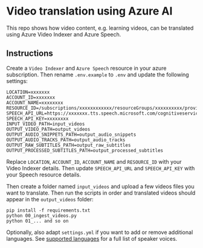 # Video translation using Azure AI

This repo shows how video content, e.g. learning videos, can be translated using Azure Video Indexer and Azure Speech.

## Instructions

Create a `Video Indexer` and `Azure Speech` resource in your azure subscription. Then rename `.env.example` to `.env` and update the following settings:

```
LOCATION=xxxxxxx
ACCOUNT_ID=xxxxxxx
ACCOUNT_NAME=xxxxxxxx
RESOURCE_ID=/subscriptions/xxxxxxxxxxxx/resourceGroups/xxxxxxxxxx/providers/Microsoft.VideoIndexer/accounts/xxxxxxxxx
SPEECH_API_URL=https://xxxxxxx.tts.speech.microsoft.com/cognitiveservices/v1
SPEECH_API_KEY=xxxxxxxx
INPUT_VIDEO_PATH=input_videos
OUTPUT_VIDEO_PATH=output_videos
OUTPUT_AUDIO_SNIPPETS_PATH=output_audio_snippets
OUTPUT_AUDIO_TRACKS_PATH=output_audio_tracks
OUTPUT_RAW_SUBTITLES_PATH=output_raw_subtitles
OUTPUT_PROCESSED_SUBTITLES_PATH=output_processed_subtitles
```

Replace `LOCATION`, `ACCOUNT_ID`, `ACCOUNT_NAME` and `RESOURCE_ID` with your Video Indexer details. Then update `SPEECH_API_URL` and `SPEECH_API_KEY` with your Speech resource details.

Then create a folder named `input_videos` and upload a few videos files you want to translate. Then run the scripts in order and translated videos should appear in the `output_videos` folder:

```console
pip install -f requirements.txt
python 00_ingest_videos.py
python 01_... and so on
```

Optionally, also adapt `settings.yml` if you want to add or remove additional languages. See [supported languages](https://learn.microsoft.com/en-us/azure/cognitive-services/speech-service/language-support?tabs=stt-tts#supported-languages) for a full list of speaker voices.